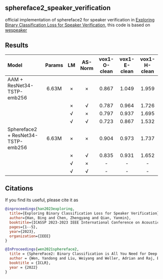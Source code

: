 ## sphereface2_speaker_verification

official implementation of sphereface2 for speaker verification in [Exploring Binary Classification Loss for Speaker Verification](https://ieeexplore.ieee.org/abstract/document/10094954), this code is based on [wespeaker](https://github.com/wenet-e2e/wespeaker)

## Results

| Model | Params | LM | AS-Norm | vox1-O-clean | vox1-E-clean | vox1-H-clean |
|:------|:------:|:--:|:-------:|:------------:|:------------:|:------------:|
| AAM + ResNet34-TSTP-emb256 | 6.63M | × | × | 0.867 | 1.049 | 1.959 |
|                      |       | × | √ | 0.787 | 0.964 | 1.726 |
|                      |       | √ | × | 0.797 | 0.937 | 1.695 |
|                      |       | √ | √ | 0.723 | 0.867 | 1.532 |
| Sphereface2 + ResNet34-TSTP-emb256 | 6.63M | × | × | 0.904 | 0.973 | 1.737 |
|                      |       | × | √ | 0.835 | 0.931 | 1.652 |
|                      |       | √ | × | - | - | - |
|                      |       | √ | √ | - | - | - |



## Citations
If you find its useful, please cite it as
```bibtex
@inproceedings{han2023exploring,
  title={Exploring Binary Classification Loss for Speaker Verification},
  author={Han, Bing and Chen, Zhengyang and Qian, Yanmin},
  booktitle={ICASSP 2023-2023 IEEE International Conference on Acoustics, Speech and Signal Processing (ICASSP)},
  pages={1--5},
  year={2023},
  organization={IEEE}
}

@InProceedings{wen2021sphereface2,
  title = {SphereFace2: Binary Classification is All You Need for Deep Face Recognition},
  author = {Wen, Yandong and Liu, Weiyang and Weller, Adrian and Raj, Bhiksha and Singh, Rita},
  booktitle = {ICLR},
  year = {2022}
}
```
